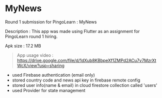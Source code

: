 # MyNews
Round 1 submission for PingoLearn : MyNews

Description : This app was made using Flutter as an assignment for PingoLearn round 1 hiring.

Apk size : 17.2 MB

> App usage video : https://drive.google.com/file/d/1dXub8KBbpeXf1ZMPd2ACu7v7MzrXtWcX/view?usp=sharing

- used Firebase authentication (email only)
- stored country code and news api key in firebase remote config
- stored user info(name & email) in cloud firestore collection called 'users'
- used Provider for state management
